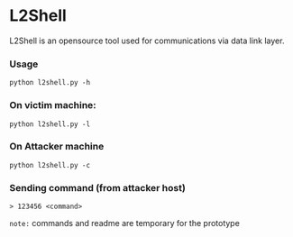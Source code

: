 # L2Shell
L2Shell is an opensource tool used for communications via data link layer.

### Usage
```
python l2shell.py -h
```

### On victim machine:
```
python l2shell.py -l
```

### On Attacker machine
```
python l2shell.py -c
```

### Sending command (from attacker host)
```
> 123456 <command>
```

`note:` commands and readme are temporary for the prototype
